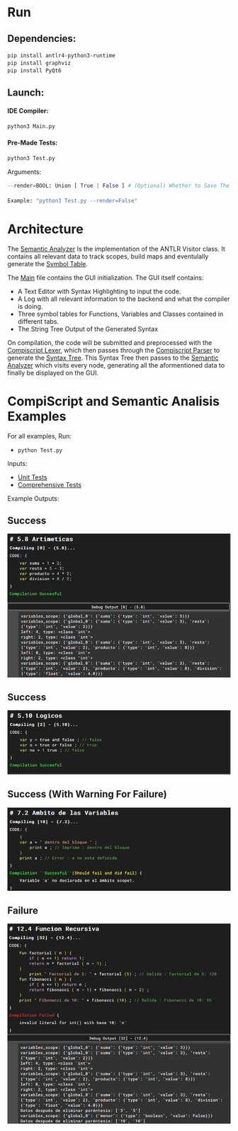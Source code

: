 # Run

## Dependencies:
```bash
pip install antlr4-python3-runtime
pip install graphviz
pip install PyQt6
```

## Launch:
#### IDE Compiler:
```bash
python3 Main.py
```
#### Pre-Made Tests:
```bash
python3 Test.py
```
Arguments:
```python
--render=BOOL: Union [ True | False ] # (Optional) Whether to Save The Syntax Tree(s) to a png.

Example: "python3 Test.py --render=False"
```
# Architecture
The [Semantic Analyzer](Semantic_Analyzer.py) Is the implementation of the ANTLR Visitor class. It contains all relevant data to track scopes, build maps and eventulally generate the [Symbol Table](Symbol_Table.py).

The [Main](Main.py) file contains the GUI initialization. The GUI itself contains:
* A Text Editor with Syntax Highlighting to input the code.
* A Log with all relevant information to the backend and what the compiler is doing.
* Three symbol tables for Functions, Variables and Classes contained in different tabs.
* The String Tree Output of the Generated Syntax

On compilation, the code will be submitted and preprocessed with the [Compiscript Lexer](CompiscriptLexer.py), which then passes through the [Compiscript Parser](CompiscriptParser.py) to generate the [Syntax Tree](Output/Syntax-Graph.png). This Syntax Tree then passes to the [Semantic Analyzer](Semantic_Analyzer.py) which visits every node, generating all the aformentioned data to finally be displayed on the GUI.

# CompiScript and Semantic Analisis Examples
For all examples, Run:
* `python Test.py`

Inputs:
* [Unit Tests](Tests/Small_Tests.py)
* [Comprehensive Tests](Tests/Large_Tests.py)

Example Outputs:
## Success
![alt text](Images/image-1.png)
## Success
![alt text](Images/image-2.png)
## Success (With Warning For Failure)
![alt text](Images/image-3.png)
## Failure
![alt text](Images/image-4.png)